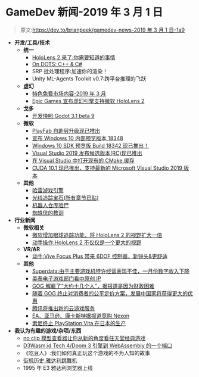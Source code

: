 # GameDev 新闻-2019 年 3 月 1 日

> 原文:[https://dev.to/brianpeek/gamedev-news-2019 年 3 月 1 日-1a9](https://dev.to/brianpeek/gamedev-news---march-1-2019-1a9)

*   **开发/工具/技术**
    *   **统一**
        *   [HoloLens 2 来了:你需要知道的事情](https://blogs.unity3d.com/2019/02/26/hololens-2-is-coming-what-you-need-to-know/)
        *   [On DOTS: C++ & C#](https://blogs.unity3d.com/2019/02/26/on-dots-c-c/)
        *   SRP 批处理程序:加速你的渲染！
        *   Unity ML-Agents Toolkit v0.7:跨平台推理的飞跃
    *   **虚幻**
        *   [特色免费市场内容-2019 年 3 月](https://www.unrealengine.com/en-US/blog/featured-free-marketplace-content---march-2019)
        *   [Epic Games 宣布虚幻引擎支持微软 HoloLens 2](https://www.unrealengine.com/en-US/blog/epic-games-announces-unreal-engine-support-for-microsoft-hololens-2)
    *   **戈多**
        *   [开发快照:Godot 3.1 beta 9](https://godotengine.org/article/dev-snapshot-godot-3-1-beta-9)
    *   **微软**
        *   [PlayFab 自助层升级现已推出](https://blog.playfab.com/blog/self-serve-tier-upgrades-now-available)
        *   [宣布 Windows 10 内部预览版本 18348](https://blogs.windows.com/windowsexperience/2019/03/01/announcing-windows-10-insider-preview-build-18348/)
        *   [Windows 10 SDK 预览版 Build 18342 现已推出！](https://blogs.windows.com/buildingapps/2019/03/01/windows-10-sdk-preview-build-18342-available-now/)
        *   [Visual Studio 2019 发布候选版本(RC)现已推出](https://devblogs.microsoft.com/visualstudio/visual-studio-2019-release-candidate-rc-now-available/)
        *   [在 Visual Studio 中打开现有的 CMake 缓存](https://devblogs.microsoft.com/cppblog/open-existing-cmake-caches-in-visual-studio/)
        *   [CUDA 10.1 现已推出，支持最新的 Microsoft Visual Studio 2019 版本](https://devblogs.microsoft.com/cppblog/cuda-10-1-available-now-with-support-for-latest-microsoft-visual-studio-2019-versions/)
    *   **其他**
        *   [哈雷游戏引擎](https://github.com/amzeratul/halley)
        *   [光线追踪宝石(所有章节已贴)](https://developer.nvidia.com/books/raytracing/raytracing_gems_preview)
        *   [机器人仓库验尸](http://www.gamasutra.com/blogs/YannickElahee/20190221/337113/Robothorium_Post_Mortem.php)
        *   [蜘蛛侠的教训](https://www.gamesindustry.biz/articles/2019-02-27-lessons-from-spider-man)
*   **行业新闻**
    *   **微软相关**
        *   [微软增加眼球追踪功能，将 HoloLens 2 的视野扩大一倍](https://www.gamesindustry.biz/articles/2019-02-25-microsoft-adds-eye-tracking-doubles-field-of-view-for-hololens-2)
        *   [动手操作:HoloLens 2 不仅仅是一个更大的视野](https://www.roadtovr.com/hololens-2-hands-on-preview-mwc-2019/)
    *   **VR/AR**
        *   [动手:Vive Focus Plus 带来 6DOF 控制器，新镜头&更舒适](https://www.roadtovr.com/hands-on-vive-focus-plus-mwc-2019/)
    *   **其他**
        *   [Superdata:由于主要游戏机特许经营表现不佳，一月份数字收入下降](https://www.gamesindustry.biz/articles/2019-02-22-superdata-digital-revenue-down-in-january-as-major-console-franchises-underperform)
        *   [美泰电子游戏部门看中原创 IP](https://www.gamesindustry.biz/articles/2019-02-25-mattels-video-game-division-eyes-original-ip)
        *   [GOG 解雇了“大约十几个人”，据报道是因为财政困难](https://www.gamesindustry.biz/articles/2019-02-25-gog-lays-off-around-a-dozen-reportedly-due-to-financial-trouble)
        *   [随着 GOG 终止对消费者的公平定价方案，发展中国家将获得更大的优惠](https://www.gamesindustry.biz/articles/2019-02-27-gog-ends-fair-pricing-program-for-consumers-to-give-devs-large-cut)
        *   [腾讯将推出新的云游戏服务](https://www.gamesindustry.biz/articles/2019-02-27-tencent-set-to-unveil-new-cloud-gaming-service)
        *   [EA、亚马逊、康卡斯特据报道竞购 Nexon](https://www.gamesindustry.biz/articles/2019-02-27-ea-amazon-comcast-also-bidding-for-nexon)
        *   [索尼终止 PlayStation Vita 在日本的生产](http://www.gamasutra.com/view/news/337844/Sony_ends_PlayStation_Vita_production_in_Japan.php)
*   **我认为有趣的游戏/杂项/东西**
    *   [no clip 模型查看器让你从新的角度看任天堂经典游戏](http://www.gamasutra.com/view/news/337474/The_noclip_model_viewer_lets_you_see_Nintendo_classics_from_a_new_perspective.php)
    *   [D3Wasm:id Tech 4/Doom 3 引擎到 WebAssembly 的一个端口](http://www.continuation-labs.com/projects/d3wasm/)
    *   《吃豆人》:我们如何真正玩这个游戏的不为人知的故事
    *   [街机历史:雅达利跳舞机](https://arcadeheroes.com/2019/02/27/arcade-history-the-atari-dance-machine/)
    *   1995 年 E3 雅达利浏览器上线